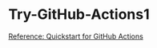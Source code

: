 # Try-GitHub-Actions1

[Reference: Quickstart for GitHub Actions](https://docs.github.com/en/actions/quickstart)
